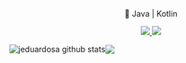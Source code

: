 
<p align="center">
🚀 Java | Kotlin
</p>
<p align="center">
  <a href="https://github.com/jeduardosa" alt="GitHub">
    <img src="https://img.shields.io/badge/-GitHub-000?style=flat-square&logo=Github&logoColor=white" />
  </a>
  <a href="https://www.linkedin.com/in/eduardomegha" alt="LinkedIn">
    <img src="https://img.shields.io/badge/-LinkedIn-blue?style=flat-square&logo=Linkedin&logoColor=white" />
  </a>
</p>

<div>
<img align="center" src="https://github-readme-stats.vercel.app/api?username=jeduardosa&show_icons=true&include_all_commits=true&theme=buefy&hide_border=true" alt="jeduardosa github stats" /><img align="center" src="https://github-readme-stats.vercel.app/api/top-langs/?username=jeduardosa&layout=compact&theme=buefy&hide_border=true" />
</div>
